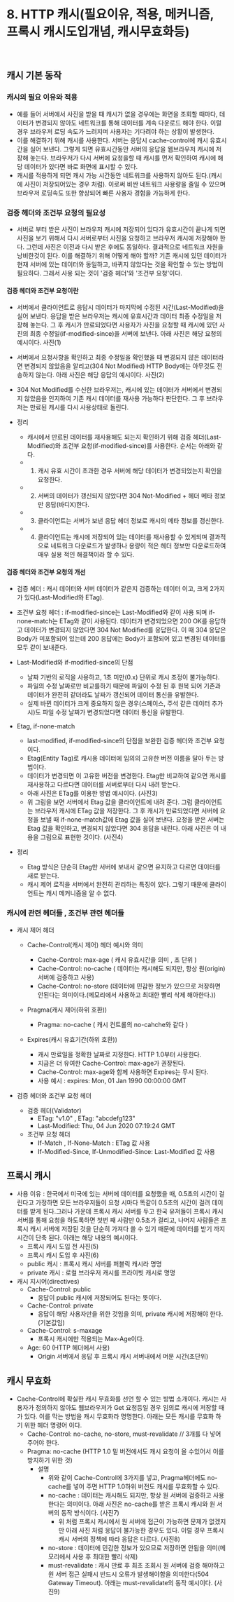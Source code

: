 # 8. HTTP 캐시(필요이유, 적용, 메커니즘, 프록시 캐시도입개념, 캐시무효화등)

<br/>

## 캐시 기본 동작

### 캐시의 필요 이유와 적용

- 예를 들어 서버에서 사진을 받을 때 캐시가 없을 경우에는 화면을 조회할 때마다, 데이터가 변경되지 않아도 네트워크를 통해 데이터를 계속 다운로드 해야 한다. 이럴 경우 브라우저 로딩 속도가 느려지며 사용자는 기다려야 하는 상황이 발생한다.
- 이를 해결하기 위해 캐시를 사용한다. 서버는 응답시 cache-control에 캐시 유효시간을 실어 보낸다. 그렇게 되면 유효시간동안 서버의 응답을 웹브라우저 캐시에 저장해 놓는다. 브라우저가 다시 서버에 요청을할 때 캐시를 먼저 확인하여 캐시에 해당 데이터가 있다면 바로 화면에 표시할 수 있다.
- 캐시를 적용하게 되면 캐시 가능 시간동안 네트워크를 사용하지 않아도 된다.(캐시에 사진이 저장되어있는 경우 처럼). 이로써 비싼 네트워크 사용량을 줄일 수 있으며 브라우저 로딩속도 또한 향상되어 빠른 사용자 경험을 가능하게 한다.

### 검증 헤더와 조건부 요청의 필요성

- 서버로 부터 받은 사진이 브라우저 캐시에 저장되어 있다가 유효시간이 끝나게 되면 사진을 보기 위해서 다시 서버로부터 사진을 요청하고 브라우저 캐시에 저장해야 한다. 그런데 사진은 이전과 다시 받은 후에도 동일하다. 결과적으로 네트워크 자원을 낭비한것이 된다. 이를 해결하기 위해 어떻게 해야 할까? 기존 캐시에 있던 데이터가 현재 서버에 있는 데이터와 동일하고, 바뀌지 않았다는 것을 확인할 수 있는 방법이 필요하다. 그래서 사용 되는 것이 '검증 헤더'와 '조건부 요청'이다.

#### 검증 헤더와 조건부 요청이란

- 서버에서 클라이언트로 응답시 데이터가 마지막에 수정된 시간(Last-Modified)을 실어 보낸다. 응답을 받은 브라우저는 캐시에 유효시간과 데이터 최종 수정일을 저장해 놓는다. 그 후 캐시가 만료되었다면 사용자가 사진을 요청할 때 캐시에 있던 사진의 최종 수정일(if-modified-since)을 서버에 보낸다. 아래 사진은 해당 요청의 예시이다.
  사진(1)
- 서버에서 요청사항을 확인하고 최종 수정일을 확인했을 때 변경되지 않은 데이터라면 변경되지 않았음을 알리고(304 Not Modified) HTTP Body에는 아무것도 전송하지 않는다. 아래 사진은 해당 응답의 예시이다.
  사진(2)
- 304 Not Modified를 수신한 브라우저는, 캐시에 있는 데이터가 서버에서 변경되지 않았음을 인지하여 기존 캐시 데이터를 재사용 가능하다 판단한다. 그 후 브라우저는 만료된 캐시를 다시 사용상태로 돌린다.

- 정리
  - 캐시에서 만료된 데이터를 재사용해도 되는지 확인하기 위해 검증 헤더(Last-Modified)와 조건부 요청(if-modified-since)를 사용한다. 순서는 아래와 같다.
  - 1. 캐시 유효 시간이 초과한 경우 서버에 해당 데이터가 변경되었는지 확인을 요청한다.
  - 2. 서버의 데이터가 갱신되지 않았다면 304 Not-Modified + 헤더 메타 정보만 응답(바디X)한다.
  - 3. 클라이언트는 서버가 보낸 응답 헤더 정보로 캐시의 메타 정보를 갱신한다.
  - 4. 클라이언트는 캐시에 저장되어 있는 데이터를 재사용할 수 있게되며 결과적으로 네트워크 다운로드가 발생하나 용량이 적은 헤더 정보만 다운로드하여 매우 실용 적인 해결책이라 할 수 있다.

#### 검증 헤더와 조건부 요청의 개선

- 검증 헤더 : 캐시 데이터와 서버 데이터가 같은지 검증하는 데이터 이고, 크게 2가지가 있다(Last-Modified와 ETag).

- 조건부 요청 헤더 : if-modified-since는 Last-Modified와 같이 사용 되며 if-none-match는 ETag와 같이 사용된다. 데이터가 변경되었으면 200 OK를 응답하고 데이터가 변경되지 않았다면 304 Not Modified를 응답한다. 이 때 304 응답은 Body가 미포함되어 있는데 200 응답에는 Body가 포함되어 있고 변경된 데이터를 모두 같이 보내준다.

- Last-Modified와 if-modified-since의 단점

  - 날짜 기반의 로직을 사용하고, 1초 미만(0.x) 단위로 캐시 조정이 불가능하다.
  - 파일의 수정 날짜로만 비교를하기 때문에 파일이 수정 된 후 원복 되어 기존과 데이터가 완전히 같더라도 날짜가 갱신되어 데이터 통신을 유발한다.
  - 실제 바뀐 데이터가 크게 중요하지 않은 경우(스페이스, 주석 같은 데이터 추가시)도 파일 수정 날짜가 변경되었다면 데이터 통신을 유발한다.

- Etag, if-none-match

  - last-modified, if-modified-since의 단점을 보완한 검증 헤더와 조건부 요청이다.
  - Etag(Entity Tag)로 캐시용 데이터에 임의의 고유한 버전 이름을 달아 두는 방법이다.
  - 데이터가 변경되면 이 고유한 버전을 변경한다. Etag만 비교하여 같으면 캐시를 재사용하고 다르다면 데이터를 서버로부터 다시 내려 받는다.
  - 아래 사진은 ETag를 이용한 방법 예시이다.
    (사진3)
  - 위 그림을 보면 서버에서 Etag 값을 클라이언트에 내려 준다. 그럼 클라이언트는 브라우저 캐시에 ETag 값을 저장한다. 그 후 캐시가 만료되었다면 서버에 요청을 보낼 때 if-none-match값에 Etag 값을 실어 보낸다. 요청을 받은 서버는 Etag 값을 확인하고, 변경되지 않았다면 304 응답을 내린다. 아래 사진은 이 내용을 그림으로 표현한 것이다.
    (사진4)

- 정리
  - Etag 방식은 단순히 Etag만 서버에 보내서 같으면 유지하고 다르면 데이터를 새로 받는다.
  - 캐시 제어 로직을 서버에서 완전히 관리하는 특징이 있다. 그렇기 때문에 클라이언트는 캐시 메커니즘을 알 수 없다.

### 캐시에 관련 헤더들 , 조건부 관련 헤더들

- 캐시 제어 헤더

  - Cache-Control(캐시 제어) 헤더 예시와 의미

    - Cache-Control: max-age ( 캐시 유효시간을 의미 , 초 단위 )
    - Cache-Control: no-cache ( 데이터는 캐시해도 되지만, 항상 원(origin) 서버에 검증하고 사용)
    - Cache-Control: no-store (데이터에 민감한 정보가 있으므로 저장하면 안된다는 의미이다.(메모리에서 사용하고 최대한 빨리 삭제 해아한다.))

  - Pragma(캐시 제어(하위 호환))

    - Pragma: no-cache ( 캐시 컨트롤의 no-cahche와 같다 )

  - Expires(캐시 유효기간(하위 호환))
    - 캐시 만료일을 정확한 날짜로 지정한다. HTTP 1.0부터 사용한다.
    - 지금은 더 유여한 Cache-Control: max-age가 권장된다.
    - Cache-Control: max-age와 함께 사용하면 Expires는 무시 된다.
    - 사용 예시 : expires: Mon, 01 Jan 1990 00:00:00 GMT

- 검증 헤더와 조건부 요청 헤더
  - 검증 헤더(Validator)
    - ETag: "v1.0" , ETag: "abcdefg123"
    - Last-Modified: Thu, 04 Jun 2020 07:19:24 GMT
  - 조건부 요청 헤더
    - If-Match , If-None-Match : ETag 값 사용
    - If-Modified-Since, If-Unmodified-Since: Last-Modified 값 사용

## 프록시 캐시

- 사용 이유 : 한국에서 미국에 있는 서버에 데이터를 요청했을 때, 0.5초의 시간이 걸린다고 가정하면 모든 브라우저들이 요청 시마다 똑같이 0.5초의 시간이 걸려 데이터를 받게 된다.그러나 가운데 프록시 캐시 서버를 두고 한국 유저들이 프록시 캐시 서버를 통해 요청을 하도록하면 첫번 째 사람만 0.5초가 걸리고, 나머지 사람들은 프록시 캐시 서버에 저장된 것을 단순히 가져다 쓸 수 있기 때문에 데이터를 받기 까지 시간이 단축 된다. 아래는 해당 내용의 예시이다.
  - 프록시 캐시 도입 전
    사진(5)
  - 프록시 캐시 도입 후
    사진(6)
  - public 캐시 : 프록시 캐시 서버를 퍼블릭 캐시라 명명
  - private 캐시 : 로컬 브라우저 캐시를 프라이빗 캐시로 명명
- 캐시 지시어(directives)
  - Cache-Control: public
    - 응답이 public 캐시에 저장되어도 된다는 뜻이다.
  - Cache-Control: private
    - 응답이 해당 사용자만을 위한 것임을 의미, private 캐시에 저장해야 한다.(기본값임)
  - Cache-Control: s-maxage
    - 프록시 캐시에만 적용되는 Max-Age이다.
  - Age: 60 (HTTP 헤더에서 사용)
    - Origin 서버에서 응답 후 프록시 캐시 서버내에서 머문 시간(초단위)

## 캐시 무효화

- Cache-Control에 확실한 캐시 무효화를 선언 할 수 있는 방법 소개이다. 캐시는 사용자가 정의하지 않아도 웹브라우저가 Get 요청등일 경우 임의로 캐시에 저장할 때가 있다. 이를 막는 방법을 캐시 무효화라 명명한다. 아래는 모든 캐시를 무효화 하기 위한 헤더 명령어 이다.
  - Cache-Control: no-cache, no-store, must-revalidate // 3개를 다 넣어 주어야 한다.
  - Pragma: no-cache (HTTP 1.0 밑 버전에서도 캐시 요청이 올 수있어서 이를 방지하기 위한 것)
    - 설명
      - 위와 같이 Cache-Control에 3가지를 넣고, Pragma헤더에도 no-cache를 넣어 주면 HTTP 1.0하위 버전도 캐시를 무효화할 수 있다.
      - no-cache : 데이터는 캐시해도 되지만, 항상 원 서버에 검증하고 사용한다는 의미이다. 아래 사진은 no-cache를 받은 프록시 캐시와 원 서버의 동작 방식이다.
        (사진7)
        - 위 처럼 프록시 캐시에서 원 서버에 접근이 가능하면 문제가 없겠지만 아래 사진 처럼 응답이 불가능한 경우도 있다. 이럴 경우 프록시 캐시 서버의 정책에 따라 응답은 다르다.
          (사진8)
      - no-store : 데이터에 민감한 정보가 있으므로 저장하면 안됨을 의미(메모리에서 사용 후 최대한 빨리 삭제)
      - must-revalidate : 캐시 만료 후 최초 조회시 원 서버에 검증 해야하고 원 서버 접근 실패시 반드시 오류가 발생해야함을 의미한다(504 Gateway Timeout). 아래는 must-revalidate의 동작 예시이다.
        (사진9)
